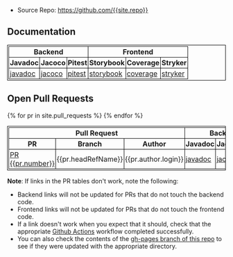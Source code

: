 
* Source Repo: <https://github.com/{{site.repo}}>

## Documentation

<table>
<thead>
<tr>
<th colspan="3" style="text-align:center">Backend</th>
<th colspan="3" style="text-align:center">Frontend</th>
</tr>
<tr>
<th>Javadoc</th>
<th>Jacoco</th>
<th>Pitest</th>
<th>Storybook</th>
<th>Coverage</th>
<th>Stryker</th>
</tr>
</thead>
<tbody>
<tr>
<td><a href="javadoc">javadoc</a></td>
<td><a href="jacoco">jacoco</a></td>
<td><a href="pitest">pitest</a></td>
<td><a href="storybook">storybook</a></td>
<td><a href="coverage">coverage</a></td>
<td><a href="stryker">stryker</a></td>
</tr>
</tbody>
</table>


## Open Pull Requests

<style>
table, th, td {
  border: 1px solid black;
  padding: 2px;
  border-collapse: collapse;
}
tbody tr:nth-child(even) {background-color: #f2f2f2;}
</style>

<table>
<thead>
<tr>
<th colspan="3" style="text-align:center">Pull Request</th>
<th colspan="3" style="text-align:center">Backend</th>
<th colspan="3" style="text-align:center">Frontend</th>
</tr>
<tr>
<th>PR</th>
<th>Branch</th>
<th>Author</th>
<th>Javadoc</th>
<th>Jacoco</th>
<th>Pitest</th>
<th>Storybook</th>
<th>Coverage</th>
<th>Stryker</th>
</tr>
</thead>
<tbody>
{% for pr in site.pull_requests %}
<tr>
<td><a href="{{pr.url}}">PR {{pr.number}}</a></td>
<td>{{pr.headRefName}}</td>
<td>{{pr.author.login}}</td>
<td><a href="prs/{{pr.number}}/javadoc">javadoc</a></td>
<td><a href="prs/{{pr.number}}/jacoco">jacoco</a></td>
<td><a href="prs/{{pr.number}}/pitest">pitest</a></td>
<td><a href="prs/{{pr.number}}/storybook">storybook</a></td>
<td><a href="prs/{{pr.number}}/coverage">coverage</a></td>
<td><a href="prs/{{pr.number}}/stryker">stryker</a></td>
</tr>
{% endfor %}
</tbody>
</table>

**Note**: If links in the PR tables don't work, note the following:
* Backend links will not be updated for PRs that do not touch the backend code.
* Frontend links will not be updated for PRs that do not touch the frontend code.
* If a link doesn't work when you expect that it should, check that the appropriate [Github Actions](https://github.com/{{site.repo}}/actions) workflow completed successfully.
* You can also check the contents of the [gh-pages branch of this repo](https://github.com/{{site.repo}}/tree/gh-pages) to see if they were updated with the appropriate directory.
